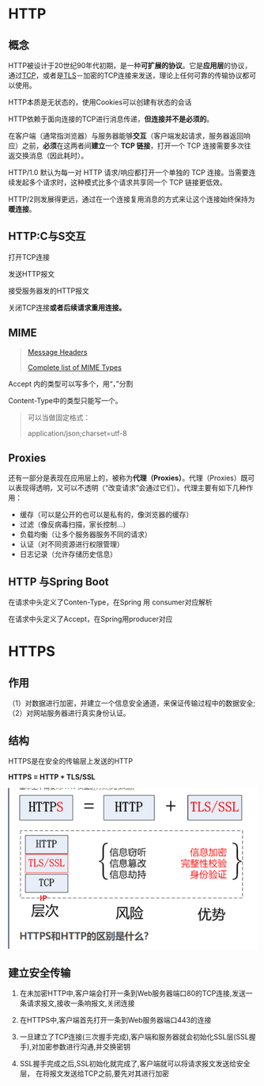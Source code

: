 # HTTP

## 概念

HTTP被设计于20世纪90年代初期，是一种**可扩展的协议**。它是**应用层**的协议，通过[TCP](https://developer.mozilla.org/en-US/docs/Glossary/TCP)，或者是[TLS](https://developer.mozilla.org/en-US/docs/Glossary/TLS)－加密的TCP连接来发送，理论上任何可靠的传输协议都可以使用。

HTTP本质是无状态的，使用Cookies可以创建有状态的会话

HTTP依赖于面向连接的TCP进行消息传递，**但连接并不是必须的**。

在客户端（通常指浏览器）与服务器能够**交互**（客户端发起请求，服务器返回响应）之前，**必须**在这两者间**建立**一个 **TCP 链接**，打开一个 TCP 连接需要多次往返交换消息（因此耗时）。

HTTP/1.0 默认为每一对 HTTP 请求/响应都打开一个单独的 TCP 连接。当需要连续发起多个请求时，这种模式比多个请求共享同一个 TCP 链接更低效。

HTTP/2则发展得更远，通过在一个连接复用消息的方式来让这个连接始终保持为**暖连接**。 



## HTTP:C与S交互

打开TCP连接

发送HTTP报文

接受服务器发的HTTP报文

关闭TCP连接**或者后续请求重用连接。**





## MIME

> [Message Headers](https://www.iana.org/assignments/message-headers/message-headers.xhtml#perm-headers)
>
> [Complete list of MIME Types](https://developer.mozilla.org/zh-CN/docs/Web/HTTP/Basics_of_HTTP/MIME_types/Complete_list_of_MIME_types)



Accept 内的类型可以写多个，用“，”分割

Content-Type中的类型只能写一个。



> 可以当做固定格式：
>
> application/json;charset=utf-8



## Proxies

还有一部分是表现在应用层上的，被称为**代理（Proxies）**。代理（Proxies）既可以表现得透明，又可以不透明（“改变请求”会通过它们）。代理主要有如下几种作用：

- 缓存（可以是公开的也可以是私有的，像浏览器的缓存）
- 过滤（像反病毒扫描，家长控制...）
- 负载均衡（让多个服务器服务不同的请求）
- 认证（对不同资源进行权限管理）
- 日志记录（允许存储历史信息）





## HTTP 与Spring Boot



在请求中头定义了Conten-Type，在Spring 用 consumer对应解析

在请求中头定义了Accept，在Spring用producer对应





# HTTPS



## **作用**

（1）对数据进行加密，并建立一个信息安全通道，来保证传输过程中的数据安全;
（2）对网站服务器进行真实身份认证。

## **结构**

HTTPS是在安全的传输层上发送的HTTP

**HTTPS = HTTP + TLS/SSL**

![1591838549998](HTTP.assets/1591838549998.png)

## 建立安全传输

1. 在未加密HTTP中,客户端会打开一条到Web服务器端口80的TCP连接,发送一条请求报文,接收一条响报文,关闭连接

2. 在HTTPS中,客户端首先打开一条到Web服务器端口443的连接
3.  一旦建立了TCP连接(三次握手完成),客户端和服务器就会初始化SSL层(SSL握手),对加密参数进行沟通,并交换密钥
4.  SSL握手完成之后,SSL初始化就完成了,客户端就可以将请求报文发送给安全层， 在将报文发送给TCP之前,要先对其进行加密

